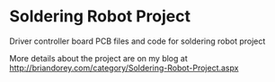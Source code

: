 # Soldering Robot Project
Driver controller board PCB files and code for soldering robot project

More details about the project are on my blog at http://briandorey.com/category/Soldering-Robot-Project.aspx

